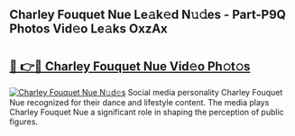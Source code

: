 ## Charley Fouquet Nue Le𝚊k𝚎d N𝚞𝚍es - Part-P9Q Photos Vid𝚎o Le𝚊ks OxzAx

# <h2><a href="http://fb97ka.evod.top/?m=Charley+Fouquet+Nue">🔗 👉🔴 Charley Fouquet Nue Vid𝚎o Ph𝚘t𝚘s</a></h2>

[![Charley Fouquet Nue N𝚞d𝚎s](https://i.imgur.com/8V9OHl7.gif)](http://fb97ka.evod.top/?m=Charley+Fouquet+Nue)
Social media personality Charley Fouquet Nue recognized for their dance and lifestyle content. The media plays Charley Fouquet Nue a significant role in shaping the perception of public figures. 
